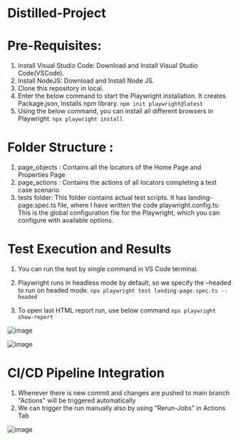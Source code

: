 # Distilled-Project
# Pre-Requisites:
1. Install Visual Studio Code: Download and Install Visual Studio Code(VSCode).
2. Install NodeJS: Download and Install Node JS.
3. Clone this repository in local.
4. Enter the below command to start the Playwright installation. It creates Package.json, Installs npm library.
       ```npm init playwright@latest```                 
5. Using the below command, you can install all different browsers in Playwright. 
       ```npx playwright install```


# Folder Structure :
1. page_objects : Contains all the locators of the Home Page and Properties Page
2. page_actions : Contains the actions of all locators completing a test case scenario 
3. tests folder: This folder contains actual test scripts. It has landing-page.spec.ts file, where I have written the code playwright.config.ts: This is the global configuration file for the Playwright, which you can configure with available options.

# Test Execution and Results

1. You can run the test by single command in VS Code terminal. 
2. Playwright runs in headless mode by default, so we specify the –headed to run on headed mode.
       ```npx playwright test landing-page.spec.ts --headed```

3. To open last HTML report run, use below command
       ```npx playwright show-report```


![image](https://github.com/NilaShanmugam/Distilled-Project/assets/59618634/e61064ba-97c9-4b46-a37f-33a67e69a484)

![image](https://github.com/NilaShanmugam/Distilled-Project/assets/59618634/48f76c56-2acb-4a98-ac69-cd7ce2767063)


# CI/CD Pipeline Integration

1. Whenever there is new commit and changes are pushed to main branch "Actions" will be triggered automatically
2. We can trigger the run manually also by using "Rerun-Jobs" in Actions Tab

![image](https://github.com/NilaShanmugam/Distilled-PlayWright-CICD/assets/59618634/fd1377e0-db24-4595-ac97-fc2cecc286ca)


